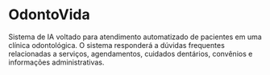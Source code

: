 # OdontoVida
Sistema de IA voltado para atendimento automatizado de pacientes em uma clínica odontológica. O sistema responderá a dúvidas frequentes relacionadas a serviços, agendamentos, cuidados dentários, convênios e informações administrativas.
